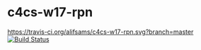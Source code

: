 # c4cs-w17-rpn

https://travis-ci.org/alifsams/c4cs-w17-rpn.svg?branch=master
[![Build Status](https://travis-ci.org/alifsams/c4cs-w17-rpn.svg?branch=master)](https://travis-ci.org/alifsams/c4cs-w17-rpn)
